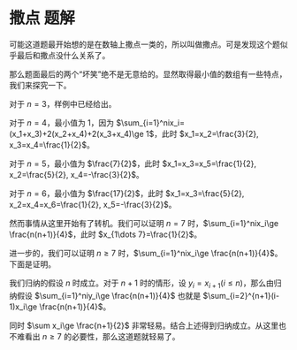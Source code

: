 # 撒点 题解

可能这道题最开始想的是在数轴上撒点一类的，所以叫做撒点。可是发现这个题似乎最后和撒点没什么关系了。

那么题面最后的两个“坏笑”绝不是无意给的。显然取得最小值的数组有一些特点，我们来探究一下。  

对于 $n=3$，样例中已经给出。  

对于 $n=4$，最小值为 $1$，因为 $\sum_{i=1}^nix_i=(x_1+x_3)+2(x_2+x_4)+2(x_3+x_4)\ge 1$，此时 $x_1=x_2=\frac{3}{2}, x_3=x_4=\frac{1}{2}$。  

对于 $n=5$，最小值为 $\frac{7}{2}$，此时 $x_1=x_3=x_5=\frac{1}{2}, x_2=\frac{5}{2}, x_4=-\frac{3}{2}$。

对于 $n=6$，最小值为 $\frac{17}{2}$，此时 $x_1=x_3=\frac{5}{2}, x_2=x_4=x_6=\frac{1}{2}, x_5=-\frac{3}{2}$。  

然而事情从这里开始有了转机。我们可以证明 $n=7$ 时，$\sum_{i=1}^nix_i\ge \frac{n(n+1)}{4}$，此时 $x_{1\dots 7}=\frac{1}{2}$。  

进一步的，我们可以证明 $n\ge 7$ 时，$\sum_{i=1}^nix_i\ge \frac{n(n+1)}{4}$。下面是证明。  

我们归纳的假设 $n$ 时成立。对于 $n+1$ 时的情形，设 $y_i=x_{i+1}(i\le n)$，那么由归纳假设 $\sum_{i=1}^niy_i\ge \frac{n(n+1)}{4}$ 也就是 $\sum_{i=2}^{n+1}(i-1)x_i\ge \frac{n(n+1)}{4}$。  

同时 $\sum x_i\ge \frac{n+1}{2}$ 非常轻易。结合上述得到归纳成立。从这里也不难看出 $n\ge 7$ 的必要性，那么这道题就轻易了。